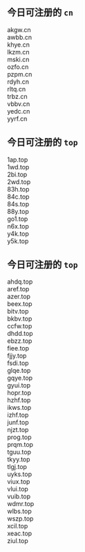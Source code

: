 
## 今日可注册的 `cn`
>
akgw.cn   
awbb.cn   
khye.cn   
lkzm.cn   
mski.cn   
ozfo.cn   
pzpm.cn   
rdyh.cn   
rltq.cn   
trbz.cn   
vbbv.cn   
yedc.cn   
yyrf.cn   


## 今日可注册的 `top`
>
1ap.top   
1wd.top   
2bi.top   
2wd.top   
83h.top   
84c.top   
84s.top   
88y.top   
go1.top   
n6x.top   
y4k.top   
y5k.top   


## 今日可注册的 `top`
>
ahdq.top   
aref.top   
azer.top   
beex.top   
bitv.top   
bkbv.top   
ccfw.top   
dhdd.top   
ebzz.top   
fiee.top   
fjjy.top   
fsdi.top   
glqe.top   
gqye.top   
gyui.top   
hopr.top   
hzhf.top   
ikws.top   
izhf.top   
junf.top   
njzt.top   
prog.top   
prqm.top   
tguu.top   
tkyy.top   
tlgj.top   
uyks.top   
viux.top   
vlui.top   
vuib.top   
wdmr.top   
wlbs.top   
wszp.top   
xcil.top   
xeac.top   
ziul.top   

